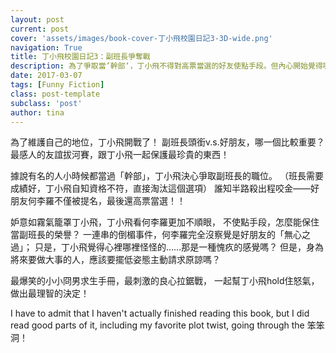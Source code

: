 ```yaml
---
layout: post
current: post
cover: 'assets/images/book-cover-丁小飛校園日記3-3D-wide.png'
navigation: True
title: 丁小飛校園日記3：副班長爭奪戰
description: 為了爭取當’幹部‘，丁小飛不得對高票當選的好友使點手段。但內心開始覺得哪裡怪怪的。身為將來要做大事的人，需要軟下心嗎。副班長頭銜vs好朋友，到底哪一個比較重要？
date: 2017-03-07
tags: [Funny Fiction]
class: post-template
subclass: 'post'
author: tina
---
```


為了維護自己的地位，丁小飛開戰了！
副班長頭銜v.s.好朋友，哪一個比較重要？
最感人的友誼拔河賽，跟丁小飛一起保護最珍貴的東西！

據說有名的人小時候都當過「幹部」，丁小飛決心爭取副班長的職位。
（班長需要成績好，丁小飛自知資格不符，直接淘汰這個選項）
誰知半路殺出程咬金——好朋友何李羅不僅被提名，最後還高票當選！！

妒意如霧氣籠罩丁小飛，丁小飛看何李羅更加不順眼，
不使點手段，怎麼能保住當副班長的榮譽？
一連串的倒楣事件，何李羅完全沒察覺是好朋友的「無心之過」；
只是，丁小飛覺得心裡哪裡怪怪的……那是一種愧疚的感覺嗎？
但是，身為將來要做大事的人，應該要擺低姿態主動請求原諒嗎？

最爆笑的小小冏男求生手冊，最刺激的良心拉鋸戰，
一起幫丁小飛hold住怒氣，做出最理智的決定！

I have to admit that I haven't actually finished reading this book, but I did read good parts of it, including my favorite plot twist, going through the 笨笨洞！

<!--more-->


